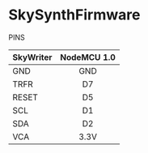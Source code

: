 # SkySynthFirmware

PINS

| SkyWriter     | NodeMCU 1.0   |
| ------------- |:-------------:|
| GND           | GND           |
| TRFR          | D7            |
| RESET         | D5            |
| SCL           | D1            |
| SDA           | D2            |
| VCA           | 3.3V          |

